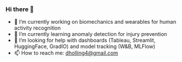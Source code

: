 ### Hi there 👋

- 🔭 I’m currently working on biomechanics and wearables for human activity recognition
- 🌱 I’m currently learning anomaly detection for injury prevention
- 🤔 I’m looking for help with dashboards (Tableau, Streamlit, HuggingFace, GradIO) and model tracking (W&B, MLFlow)
- 📫 How to reach me: dholling4@gmail.com

